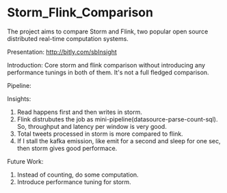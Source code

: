 # Storm_Flink_Comparison

The project aims to compare Storm and Flink, two popular open source distributed real-time computation systems. 


Presentation: http://bitly.com/sbInsight

Introduction: 
Core storm and flink comparison without introducing any performance tunings in both of them.
It's not a full fledged comparison. 

Pipeline:


Insights:
1. Read happens first and then writes in storm.
2. Flink distrubutes the job as mini-pipeline(datasource-parse-count-sql). So, throughput and latency per window is very good.
3. Total tweets processed in storm is more compared to flink.
4. If I stall the kafka emission, like emit for a second and sleep for one sec, then storm gives good performace.


Future Work:
1. Instead of counting, do some computation.
2. Introduce performance tuning for storm.


